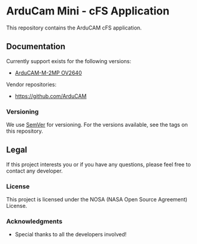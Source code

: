 # ArduCam Mini - cFS Application

This repository contains the ArduCAM cFS application.

## Documentation
Currently support exists for the following versions:
* [ArduCAM-M-2MP OV2640](http://www.arducam.com/downloads/shields/ArduCAM_Mini_2MP_Camera_Shield_DS.pdf)

Vendor repositories: 
* https://github.com/ArduCAM

### Versioning
We use [SemVer](http://semver.org/) for versioning. For the versions available, see the tags on this repository.

## Legal 
If this project interests you or if you have any questions, please feel free to contact any developer.

### License
This project is licensed under the NOSA (NASA Open Source Agreement) License. 

### Acknowledgments
* Special thanks to all the developers involved!
